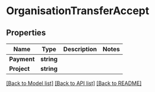 # OrganisationTransferAccept

## Properties

Name | Type | Description | Notes
------------ | ------------- | ------------- | -------------
**Payment** | **string** |  | 
**Project** | **string** |  | 

[[Back to Model list]](../README.md#documentation-for-models) [[Back to API list]](../README.md#documentation-for-api-endpoints) [[Back to README]](../README.md)


